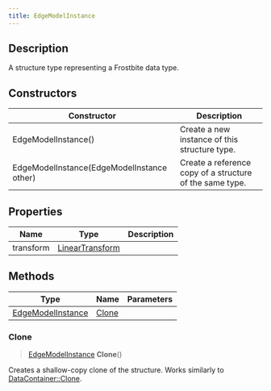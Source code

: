 ```yaml
---
title: EdgeModelInstance
---
```

## Description

A structure type representing a Frostbite data type.

## Constructors

| Constructor                                | Description                                              |
| ------------------------------------------ | -------------------------------------------------------- |
| EdgeModelInstance()                        | Create a new instance of this structure type.            |
| EdgeModelInstance(EdgeModelInstance other) | Create a reference copy of a structure of the same type. |

## Properties

| Name      | Type                                                    | Description |
| --------- | ------------------------------------------------------- | ----------- |
| transform | [LinearTransform](/vext/ref/shared/class/lineartransform) |             |

## Methods

| Type                                   | Name            | Parameters |
| -------------------------------------- | --------------- | ---------- |
| [EdgeModelInstance](/vext/ref/fb/edgemodelinstance/) | [Clone](#clone) |            |

### Clone

> [EdgeModelInstance](/vext/ref/fb/edgemodelinstance/) **Clone**()

Creates a shallow-copy clone of the structure. Works similarly to [DataContainer::Clone](/vext/ref/shared/class/datacontainer#clone).
